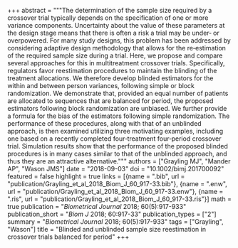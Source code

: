 +++
abstract = """The determination of the sample size required by a crossover trial typically depends on the specification of one or more variance components. Uncertainty about the value of these parameters at the design stage means that there is often a risk a trial may be under‐ or overpowered. For many study designs, this problem has been addressed by considering adaptive design methodology that allows for the re‐estimation of the required sample size during a trial. Here, we propose and compare several approaches for this in multitreatment crossover trials. Specifically, regulators favor reestimation procedures to maintain the blinding of the treatment allocations. We therefore develop blinded estimators for the within and between person variances, following simple or block randomization. We demonstrate that, provided an equal number of patients are allocated to sequences that are balanced for period, the proposed estimators following block randomization are unbiased. We further provide a formula for the bias of the estimators following simple randomization. The performance of these procedures, along with that of an unblinded approach, is then examined utilizing three motivating examples, including one based on a recently completed four‐treatment four‐period crossover trial. Simulation results show that the performance of the proposed blinded procedures is in many cases similar to that of the unblinded approach, and thus they are an attractive alternative."""
authors = ["Grayling MJ", "Mander AP", "Wason JMS"]
date = "2018-09-03"
doi = "10.1002/bimj.201700092"
featured = false
highlight = true
links = [{name = ".bib", url = "publication/Grayling_et_al_2018_Biom_J_60_917-33.bib"}, {name = ".enw", url = "publication/Grayling_et_al_2018_Biom_J_60_917-33.enw"}, {name = ".ris", url = "publication/Grayling_et_al_2018_Biom_J_60_917-33.ris"}]
math = true
publication = "*Biometrical Journal* 2018; 60(5):917-933"
publication_short = "*Biom J* 2018; 60:917-33"
publication_types = ["2"]
summary = "*Biometrical Journal* 2018; 60(5):917-933"
tags = ["Grayling", "Wason"]
title = "Blinded and unblinded sample size reestimation in crossover trials balanced for period"
+++
